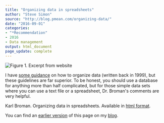 ```yaml
---
title: "Organizing data in spreadsheets"
author: "Steve Simon"
source: "http://blog.pmean.com/organizing-data/"
date: "2016-09-01"
categories:
- "*Recommendation"
- 2016
- Data management
output: html_document
page_update: complete
---
```


![Figure 1. Excerpt from website](http://www.pmean.com/new-images/16/organizing-data01.png)

<div class="notes">

I have [some guidance][sim3] on how to organize data (written back in 1999), but these guidelines are far superior. To be honest, you should use a database for anything more than half complicated, but for those simple data sets where you can use a text file or a spreadsheet, Dr. Broman's comments are very helpful.

Karl Broman. Organizing data in spreadsheets. Available in [html format][brom1].

You can find an [earlier version][sim1] of this page on my [blog][sim2].

[sim1]: http://blog.pmean.com/organizing-data/
[sim2]: http://blog.pmean.com
[sim3]: http://www.pmean.com/99/entry.html

[brom1]: http://kbroman.org/dataorg/

</div>
